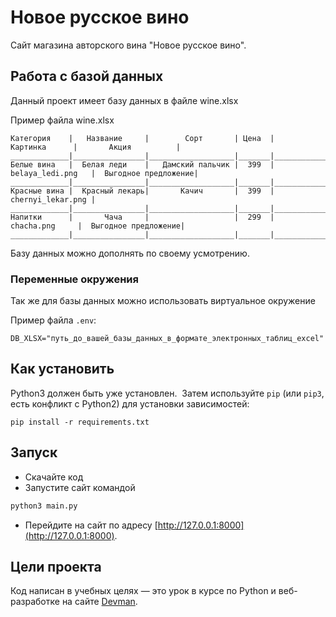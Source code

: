 # Новое русское вино

Сайт магазина авторского вина "Новое русское вино".

## Работа с базой данных

Данный проект имеет базу данных в файле wine.xlsx

Пример файла wine.xlsx
```xlsx
Категория    |   Название     |        Сорт       | Цена  |      Картинка      |       Акция          |  
_____________|________________|___________________|_______|____________________|______________________|
Белые вина   |  Белая леди    |   Дамский пальчик |  399  |  belaya_ledi.png   |  Выгодное предложение|
_____________|________________|___________________|_______|____________________|______________________|
Красные вина |  Красный лекарь|       Качич       |  399  |  chernyi_lekar.png | 
_____________|________________|___________________|_______|____________________|______________________|
Напитки      |       Чача     |                   |  299  |     chacha.png     |  Выгодное предложение|
_____________|________________|___________________|_______|____________________|______________________|
```
Базу данных можно дополнять по своему усмотрению.

### Переменные окружения

Так же для базы данных можно использовать виртуальное окружение

Пример файла `.env`:
```
DB_XLSX="путь_до_вашей_базы_данных_в_формате_электронных_таблиц_excel"
```

## Как установить

Python3 должен быть уже установлен. 
Затем используйте `pip` (или `pip3`, есть конфликт с Python2) для установки зависимостей:
```
pip install -r requirements.txt
```

## Запуск

- Скачайте код
- Запустите сайт командой 
```bash
python3 main.py
```
- Перейдите на сайт по адресу [http://127.0.0.1:8000](http://127.0.0.1:8000).

## Цели проекта

Код написан в учебных целях — это урок в курсе по Python и веб-разработке на сайте [Devman](https://dvmn.org).
